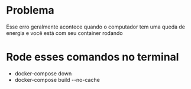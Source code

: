 # Problema
Esse erro geralmente acontece quando o computador tem uma queda de energia e você está com seu container rodando

# Rode esses comandos no terminal
 - docker-compose down
 - docker-compose build --no-cache
